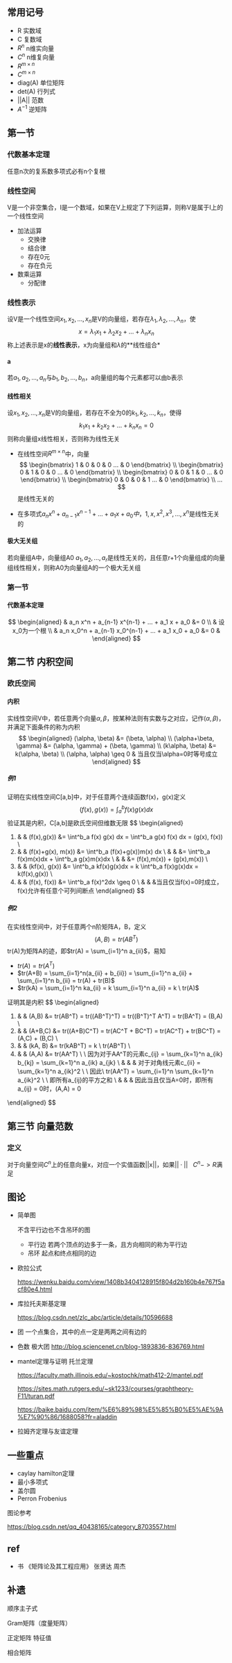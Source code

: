 ## 常用记号

* R 实数域
* C 复数域
* $R^n$  n维实向量
* $C^n$  n维复向量
* $R^{m \times n}$
* $C^{m \times n}$
* diag(A)  单位矩阵
* det(A)  行列式
* ||A||  范数
* $A^{-1}$  逆矩阵

## 第一节

### 代数基本定理

任意n次的复系数多项式必有n个复根

### 线性空间

V是一个非空集合，I是一个数域，如果在V上规定了下列运算，则称V是属于I上的一个线性空间

* 加法运算
  * 交换律
  * 结合律
  * 存在0元
  * 存在负元
* 数乘运算
  * 分配律

### 线性表示

设V是一个线性空间$x_1, x_2, ... , x_n$是V的向量组，若存在$\lambda_1, \lambda_2, ... , \lambda_n$，使
$$
x = \lambda_1 x_1 + \lambda_2 x_2 + ... + \lambda_n x_n
$$
称上述表示是x的**线性表示**，x为向量组和$\lambda$的**线性组合*

#### a

若$a_1, a_2, ... , a_n$与$b_1, b_2, ... , b_n$，a向量组的每个元素都可以由b表示

#### 线性相关

设$x_1, x_2, ... , x_n$是V的向量组，若存在不全为0的$k_1, k_2, ..., k_n$，使得
$$
k_1 x_1 + k_2 x_2 + ... + k_n x_n = 0
$$
则称向量组x线性相关，否则称为线性无关

* 在线性空间$R^{m \times n}$中，向量
  $$
  \begin{bmatrix}
  1 & 0 & 0 & 0 ... & 0
  \end{bmatrix}
  \\
  \begin{bmatrix}
  0 & 1 & 0 & 0 ... & 0
  \end{bmatrix}
  \\
  \begin{bmatrix}
  0 & 0 & 1 & 0 ... & 0
  \end{bmatrix}
  \\
  \begin{bmatrix}
  0 & 0 & 0 & 1 ... & 0
  \end{bmatrix}
  \\
  ...
  $$
  是线性无关的

* 在多项式$a_n x^n + a_{n-1} x^{n-1} + ... + a_1 x + a_0中，1, x, x^2, x^3, ... , x^n$是线性无关的

#### 极大无关组

若向量组A中，向量组A0 $a_1, a_2, ..., a_r$是线性无关的，且任意r+1个向量组成的向量组线性相关，则称A0为向量组A的一个极大无关组

### 第一节

#### 代数基本定理

$$
\begin{aligned}
& a_n x^n + a_{n-1} x^{n-1} + ... + a_1 x + a_0 &= 0
\\
& 设x_0为一个根
\\
& a_n x_0^n + a_{n-1} x_0^{n-1} + ... + a_1 x_0 + a_0 &= 0
& 
\end{aligned}
$$

## 第二节 内积空间

### 欧氏空间

#### 内积

实线性空间V中，若任意两个向量$\alpha, \beta$，按某种法则有实数与之对应，记作$(\alpha, \beta)$，并满足下面条件的称为内积
$$
\begin{aligned}
(\alpha, \beta) &= (\beta, \alpha)
\\
(\alpha+\beta, \gamma) &= (\alpha, \gamma) + (\beta, \gamma)
\\
(k\alpha, \beta) &= k(\alpha, \beta)
\\
(\alpha, \alpha) \geq 0 & 当且仅当\alpha=0时等号成立
\end{aligned}
$$

##### 例1

证明在实线性空间C[a,b]中，对于任意两个连续函数f(x)，g(x)定义
$$
(f(x), g(x)) = \int^b_a f(x) g(x) dx
$$
验证其是内积，C[a,b]是欧氏空间但维数无限
$$
\begin{aligned}
1) & & (f(x),g(x)) &= \int^b_a f(x) g(x) dx = \int^b_a g(x) f(x) dx = (g(x), f(x))
\\
2) & & (f(x)+g(x), m(x)) &= \int^b_a (f(x)+g(x))m(x) dx 
\\
& & &= \int^b_a f(x)m(x)dx + \int^b_a g(x)m(x)dx
\\
& & &= (f(x),m(x)) + (g(x),m(x))
\\
3) & & (kf(x), g(x)) &= \int^b_a kf(x)g(x)dx = k \int^b_a f(x)g(x)dx = k(f(x),g(x))
\\
4) & & (f(x), f(x)) &= \int^b_a f(x)^2dx \geq 0
\\ & & &当且仅当f(x)=0时成立，f(x)允许有任意个可列间断点
\end{aligned}
$$

##### 例2

在实线性空间中，对于任意两个n阶矩阵A，B，定义
$$
(A,B) = tr(AB^T)
$$
tr(A)为矩阵A的迹，即$tr(A) = \sum_{i=1}^n a_{ii}$，易知

* $tr(A) = tr(A^T)$
* $tr(A+B) = \sum_{i=1}^n(a_{ii} + b_{ii}) = \sum_{i=1}^n a_{ii} + \sum_{i=1}^n b_{ii} = tr(A) + tr(B)$
* $tr(kA) = \sum_{i=1}^n ka_{ii} = k \sum_{i=1}^n a_{ii} = k \ tr(A)$

证明其是内积
$$
\begin{aligned}
1) & & (A,B) &= tr(AB^T) = tr((AB^T)^T) = tr((B^T)^T A^T) = tr(BA^T) = (B,A)
\\
2) & & (A+B,C) &= tr((A+B)C^T) = tr(AC^T + BC^T) = tr(AC^T) + tr(BC^T) = (A,C) + (B,C)
\\
3) & & (kA, B) &= tr(kAB^T) = k \ tr(AB^T)
\\
4) & & (A,A) &= tr(AA^T) \ \  因为对于AA^T的元素c_{ij} = \sum_{k=1}^n a_{ik} b_{kj} = \sum_{k=1}^n a_{ik} a_{jk}
\\ & & & 对于对角线元素c_{ii} =  \sum_{k=1}^n a_{ik}^2 \ \ 因此\ tr(AA^T) = \sum_{i=1}^n \sum_{k=1}^n a_{ik}^2 \ \ 即所有a_{ij}的平方之和
\\
& & & 因此当且仅当A=0时，即所有a_{ij} = 0时，(A,A) = 0

\end{aligned}
$$

## 第三节 向量范数

### 定义

对于向量空间$C^{n}$上的任意向量x，对应一个实值函数||x||，如果$||\cdot|| \ \ \  C^n -> R$满足

## 图论

* 简单图

  不含平行边也不含吊环的图

  * 平行边  若两个顶点的边多于一条，且方向相同的称为平行边
  * 吊环  起点和终点相同的边

* 欧拉公式

  https://wenku.baidu.com/view/1408b3404128915f804d2b160b4e767f5acf80e4.html

* 库拉托夫斯基定理

  https://blog.csdn.net/zlc_abc/article/details/10596688

* 团  一个点集合，其中的点一定是两两之间有边的

* 色数 极大团
  http://blog.sciencenet.cn/blog-1893836-836769.html
  
* mantel定理与证明 托兰定理
  
  https://faculty.math.illinois.edu/~kostochk/math412-2/mantel.pdf
  
  https://sites.math.rutgers.edu/~sk1233/courses/graphtheory-F11/turan.pdf
  
  https://baike.baidu.com/item/%E6%89%98%E5%85%B0%E5%AE%9A%E7%90%86/1688058?fr=aladdin
  
* 拉姆齐定理与友谊定理

## 一些重点

* caylay hamilton定理
* 最小多项式
* 盖尔圆
* Perron Frobenius

图论参考

https://blog.csdn.net/qq_40438165/category_8703557.html

## ref

* 书  《矩阵论及其工程应用》  张贤达  周杰

## 补遗

顺序主子式

Gram矩阵（度量矩阵）

正定矩阵 特征值

相合矩阵